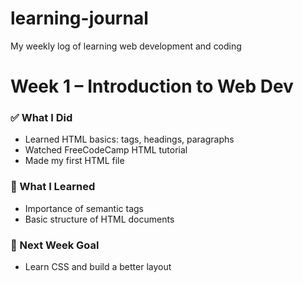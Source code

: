 # learning-journal
My weekly log of learning web development and coding

# Week 1 – Introduction to Web Dev

### ✅ What I Did
- Learned HTML basics: tags, headings, paragraphs
- Watched FreeCodeCamp HTML tutorial
- Made my first HTML file

### 🧠 What I Learned
- Importance of semantic tags
- Basic structure of HTML documents

### 🎯 Next Week Goal
- Learn CSS and build a better layout
